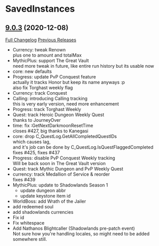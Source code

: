 # SavedInstances

## [9.0.3](https://github.com/SavedInstances/SavedInstances/tree/9.0.3) (2020-12-08)
[Full Changelog](https://github.com/SavedInstances/SavedInstances/compare/9.0.2...9.0.3) [Previous Releases](https://github.com/SavedInstances/SavedInstances/releases)

- Currency: tweak Renown  
    plus one to amount and totalMax  
- MythicPlus: support The Great Vault  
    need more tweak in future, like entire run history but its usable now  
- core: new defaults  
- Progress: update PvP Conquest feature  
    actually it tracks Honor but keep its name anyways :p  
    also fix Torghast weekly flag  
- Currency: track Conquest  
- Calling: introducing Calling tracking  
    this is very early version, need more enhancement  
- Progress: track Torghast Weekly  
- Quest: track Heroic Dungeon Weekly Quest  
    thanks to JourneyOver  
- time: fix :GetNextDarkmoonResetTime  
    closes #427, big thanks to Kanegasi  
- core: drop C\_QuestLog.GetAllCompletedQuestIDs  
    which causes lag,  
    and it's job can be done by C\_QuestLog.IsQuestFlaggedCompleted  
    fixes #425, fixes #437  
- Progress: disable PvP Conquest Weekly tracking  
    Will be back soon in The Great Vault version  
- Quest: track Mythic Dungeon and PvP Weekly Quest  
- currency: track Medallion of Service & reorder  
    fixes #439  
- MythicPlus: update to Shadowlands Season 1  
    * update dungeon abbr  
    * update keystone item id  
- WorldBoss: add Wrath of the Jailer  
- add redeemed soul  
- add shadowlands currencies  
- Fix id  
- Fix whitespace  
- Add Nathanos Blightcaller (Shadowlands pre-patch event)  
    Not sure how you're handling locales, so might need to be added somewhere still.  
